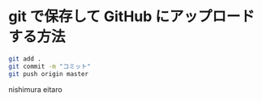 # git で保存して GitHub にアップロードする方法

```bash
git add .
git commit -m "コミット"
git push origin master
```

nishimura eitaro
